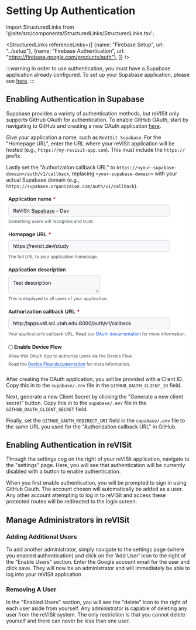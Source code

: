 # Setting Up Authentication

import StructuredLinks from '@site/src/components/StructuredLinks/StructuredLinks.tsx';

<StructuredLinks
    referenceLinks={[
        {name: "Firebase Setup", url: "../setup"},
        {name: "Firebase Authentication", url: "https://firebase.google.com/products/auth"},
    ]}
/>

:::warning
In order to use authentication, you must have a Supabase application already configured. To set up your Supabase application, please see [here](../setup).
:::

## Enabling Authentication in Supabase

Supabase provides a variety of authentication methods, but reVISit only supports GitHub OAuth for authentication. To enable GitHub OAuth, start by navigating to GitHub and creating a new OAuth application [here](http://github.com/settings/developers). 

Give your application a name, such as `ReVISit Supabase`. For the "Homepage URL", enter the URL where your reVISit application will be hosted (e.g., `https://my-revisit-app.com`). This must include the `https://` prefix.

Lastly set the "Authorization callback URL" to `https://<your-supabase-domain>/auth/v1/callback`, replacing `<your-supabase-domain>` with your actual Supabase domain (e.g., `https://supabase.organizaion.com/auth/v1/callback`).

![GitHub OAuth Setup](./img/github-oauth-setup.png)

After creating the OAuth application, you will be provided with a Client ID. Copy this in to the `supabase/.env` file in the `GITHUB_OAUTH_CLIENT_ID` field.

Next, generate a new Client Secret by clicking the "Generate a new client secret" button. Copy this in to the `supabase/.env` file in the `GITHUB_OAUTH_CLIENT_SECRET` field.

Finally, set the `GITHUB_OAUTH_REDIRECT_URI` field in the `supabase/.env` file to the same URL you used for the "Authorization callback URL" in GitHub.

## Enabling Authentication in reVISit

Through the settings cog on the right of your reVISit application, navigate to the "settings" page. Here, you will see that authentication will be currently disabled with a button to enable authentication.

When you first enable authentication, you will be prompted to sign in using GitHub Oauth. The account chosen will automatically be added as a user. Any other account attempting to log in to reVISit and access these protected routes will be redirected to the login screen.

## Manage Administrators in reVISit

### Adding Additional Users

To add another administrator, simply navigate to the settings page (where you enabled authentication) and click on the 'Add User' icon to the right of the "Enable Users" section. Enter the Google account email for the user and click save. They will now be an administrator and will immediately be able to log into your reVISit application

### Removing A User

In the "Enabled Users" section, you will see the "delete" icon to the right of each user aside from yourself. Any administrator is capable of deleting any user from the reVISit system. The only restriction is that you cannot delete yourself and there can never be less than one user.